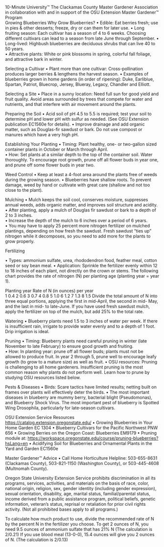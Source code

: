 

10-Minute University™ 
The Clackamas County Master Gardener Association in collaboration with and in support of 
the OSU Extension Master Gardener™ Program   
Growing Blueberries 
Why Grow Blueberries? 
• Edible: Eat berries fresh; use in pies & other desserts; freeze, dry or can them for later use. 
• Long fruiting season: Each cultivar has a season of 4 to 6 weeks. Choosing different cultivars can lead to a 
season from late June through September. 
• Long-lived: Highbush blueberries are deciduous shrubs that can live 40 to 50 years.  
• Attractive plants: White or pink blossoms in spring, colorful fall foliage, and attractive bark in winter. 
 
Selecting a Cultivar 
• Plant more than one cultivar: Cross-pollination produces larger berries & lengthens the harvest season. 
• Examples of blueberries grown in home gardens (in order of ripening): Duke, Earliblue, Spartan, Patriot, 
Bluecrop, Jersey, Blueray, Legacy, Chandler and Elliott. 
 
Selecting a Site 
• Place in a sunny location: Need full sun for good yield and fruit quality. Avoid areas surrounded by trees 
that compete for water and nutrients, and that interfere with air movement around the plants. 
 
Preparing the Soil 
• Acid soil of pH 4.5 to 5.5 is required; test your soil to determine pH and lower pH with sulfur as needed. 
(See OSU Extension publication EC1560e for details). 
• Improve drainage and add organic matter, such as Douglas-fir sawdust or bark. Do not use compost or 
manures which have a very high pH. 
 
Establishing Your Planting 
• Timing:  Plant healthy, one- or two-gallon sized container plants in October or March through April.   
• How: Set plants at a similar depth to the top of the container soil.  Water thoroughly. To encourage root 
growth, prune off all flower buds in year one, and prune off some flower buds in year two.  
 
Weed Control 
• Keep at least a 4-foot area around the plants free of weeds during the growing season. 
• Blueberries have shallow roots. To prevent damage, weed by hand or cultivate with great care (shallow 
and not too close to the plant).  
 
Mulching 
• Mulch keeps the soil cool, conserves moisture, suppresses annual weeds, adds organic matter, and 
improves soil structure and acidity.   
• After planting, apply a mulch of Douglas fir sawdust or bark to a depth of 2 to 3 inches.   
• Increase the depth of the mulch to 6 inches over a period of 6 years.   
• You may have to apply 25 percent more nitrogen fertilizer on mulched plantings, depending on how fresh 
the sawdust. Fresh sawdust “ties up” nitrogen while it decomposes, so you need to add more for the 
plants to grow properly. 
 
Fertilizing 
 

• Types: ammonium sulfate, urea, rhododendron food, feather meal, cotton seed or soy bean meal. 
• Application: Sprinkle the fertilizer evenly within 12 to 18 inches of each plant, not directly on the crown or 
stems. The following chart provides the rate of nitrogen (N) per planting age (planting year = year 1).  
 
Planting year Rate of N (in ounces) per year  
1 0.4 
2 0.6 
3 0.7 
4 0.8 
5 1.0 
6 1.2 
7 1.3 
8 1.5 
Divide the total amount of N into three equal portions, applying the first in mid-April, the second in mid-
May, and the last in mid- to late-June. If you have used fresh sawdust mulch, apply the fertilizer on top of 
the mulch, but add 25% to the total rate. 
 
Watering 
• Blueberry plants need 1.5 to 3 inches of water per week. If there is insufficient rain, irrigate to provide 
water evenly and to a depth of 1 foot. Drip irrigation is ideal. 
 
Pruning 
• Timing: Blueberry plants need careful pruning in winter (late November to late February) to ensure good 
growth and fruiting.   
• How: In planting year: prune off all flower buds; plants must not be allowed to produce fruit. In year 2 
through 5, prune well to encourage leafy growth (to grow to a mature size) as well as fruit. 
• OSU resources: Pruning is challenging to all home gardeners. Insufficient pruning is the most common 
reason why plants do not perform well. Learn how to prune by studying OSU resources listed below.  
 
Pests & Diseases 
• Birds: Scare tactics have limited results; netting built on frames over plants will effectively deter the birds. 
• The most important diseases in blueberry are mummy berry, bacterial blight (Pseudomonas), and 
Blueberry Shock Virus. The most important pest of blueberry is Spotted Wing Drosophila, particularly for 
late-season cultivars.  
 
OSU Extension Service Resources https://catalog.extension.oregonstate.edu/ 
• Growing Blueberries in Your Home Garden EC 1304 
• Blueberry Cultivars for the Pacific Northwest PNW 656 
• Growing Berries on the Oregon Coast: Blueberries EM9179 
• Pruning module at: https://workspace.oregonstate.edu/course/pruning-blueberries?hsLang=en 
• Acidifying Soil for Blueberries and Ornamental Plants in the Yard and Garden EC1560e 
 
Master Gardener™ Advice 
• Call Home Horticulture Helpline: 503-655-8631 (Clackamas County), 503-821-1150 (Washington County), 
or 503-445-4608 (Multnomah County). 
 
Oregon State University Extension Service prohibits discrimination in all its programs, services, activities, and materials on the basis 
of race, color, national origin, religion, sex, gender identity (including gender expression), sexual orientation, disability, age, marital 
status, familial/parental status, income derived from a public assistance program, political beliefs, genetic information, veteran’s 
status, reprisal or retaliation for prior civil rights activity. (Not all prohibited bases apply to all programs.) 
 
To calculate how much product to use, 
divide the recommended rate of N by the 
percent N in the fertilizer you choose. To 
get 2 ounces of N, you need 9.5 ounces of 
ammonium sulfate that has 21% N (The 
calculation is 2/0.21) If you use blood meal 
(13-0-0), 15.4 ounces will give you 2 
ounces of N. (The calculation is 2/0.13) 